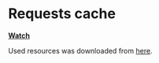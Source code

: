 # Requests cache
**[Watch](http://dolgofor.ru/pixi-starter/test5 "Open demo")**

Used resources was downloaded from [here](http://untamed.wild-refuge.net/rpgxp.php).